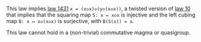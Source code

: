 This law implies [law 1431](https://teorth.github.io/equational_theories/implications/?1431) `x = (x◇x)◇(y◇(x◇x))`, a twisted version of [law 10](https://teorth.github.io/equational_theories/implications/?10) that implies that the squaring map `S: x ↦ x◇x` is injective and the left cubing map `B: x ↦ x◇(x◇x)` is surjective, with `B(S(x)) = x`.

This law cannot hold in a (non-trivial) commutative magma or quasigroup.
